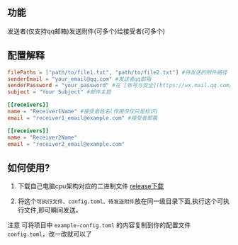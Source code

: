 ## 功能

发送者(仅支持qq邮箱)发送附件(可多个)给接受者(可多个)

## 配置解释

```toml
filePaths = ["path/to/file1.txt", "path/to/file2.txt"] #待发送的附件路径
senderEmail = "your_email@qq.com" #发送者qq邮箱
senderPassword = "your_password" #在 [账号与安全](https://wx.mail.qq.com/account) --安全设置--SMTP/IMAP服务 中开启服务并获取授权码
subject = "Your Subject" #邮件主题

[[receivers]]
name = "Receiver1Name" #接受者姓名(作用仅仅只是标识)
email = "receiver1_email@example.com" #接受者邮箱

[[receivers]]
name = "Receiver2Name"
email = "receiver2_email@example.com"

```

## 如何使用?

1. 下载自己电脑cpu架构对应的二进制文件 [release下载](https://github.com/Ruixi-rebirth/QuickMailer/releases)

2. 将这个`可执行文件、config.toml、待发送附件`放在同一级目录下面,执行这个可执行文件,即可瞬间发送。

注意 可将项目中 `example-config.toml` 的内容复制到你的配置文件`config.toml`，改一改就可以了
